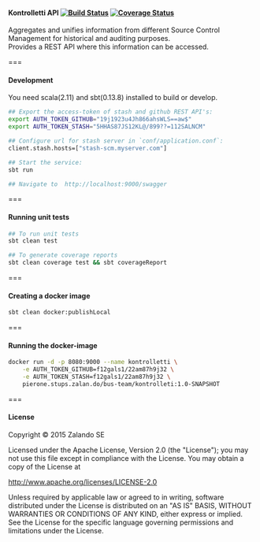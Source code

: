 
#### Kontrolletti API      [![Build Status](https://travis-ci.org/zalando/kontrolletti.svg?branch=develop)](https://travis-ci.org/zalando/kontrolletti) [![Coverage Status](https://coveralls.io/repos/zalando/kontrolletti/badge.svg?branch=develop)](https://coveralls.io/r/zalando/kontrolletti?branch=develop)
Aggregates and unifies information from different Source Control Management for historical and auditing purposes.  
Provides a REST API where this information can be accessed.

===
#### Development
You need scala(2.11) and sbt(0.13.8) installed to build or develop.  
```sh
## Export the access-token of stash and github REST API's:  
export AUTH_TOKEN_GITHUB="19j1923u4Jh866ahsWLS==aw$"
export AUTH_TOKEN_STASH="5HHAS87JS12KL@/899??=112SALNCM"

## Configure url for stash server in `conf/application.conf`:
client.stash.hosts=["stash-scm.myserver.com"]

## Start the service:  
sbt run 

## Navigate to  http://localhost:9000/swagger
```  

===
#### Running unit tests
```sh
## To run unit tests
sbt clean test

## To generate coverage reports
sbt clean coverage test && sbt coverageReport
```
===
#### Creating a docker image
```sh
sbt clean docker:publishLocal
```
===
#### Running the docker-image
```sh
docker run -d -p 8080:9000 --name kontrolletti \
    -e AUTH_TOKEN_GITHUB=f12gals1/22am87h9j32 \
    -e AUTH_TOKEN_STASH=f12gals1/22am87h9j32 \
    pierone.stups.zalan.do/bus-team/kontrolleti:1.0-SNAPSHOT
```  

===
#### License


Copyright © 2015 Zalando SE

Licensed under the Apache License, Version 2.0 (the "License");
you may not use this file except in compliance with the License.
You may obtain a copy of the License at

http://www.apache.org/licenses/LICENSE-2.0

Unless required by applicable law or agreed to in writing, software
distributed under the License is distributed on an "AS IS" BASIS,
WITHOUT WARRANTIES OR CONDITIONS OF ANY KIND, either express or implied.
See the License for the specific language governing permissions and
limitations under the License.

 






